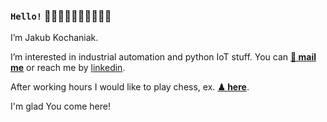 ### ``` Hello! ``` 👋🏿👋🏾👋🏽👋🏼👋🏻

I’m Jakub Kochaniak.

I’m interested in industrial automation and python IoT stuff. You can __[📧 mail me](mailto:kkuba91@o2.pl)__ or reach me by [linkedin](https://pl.linkedin.com/in/jakub-kochaniak-332824b6).

After working hours I would like to play chess, ex. __[♟ here](https://lichess.org/@/kkuba91)__.

I'm glad You come here!

<!---
Some introduce stuff.
--->
